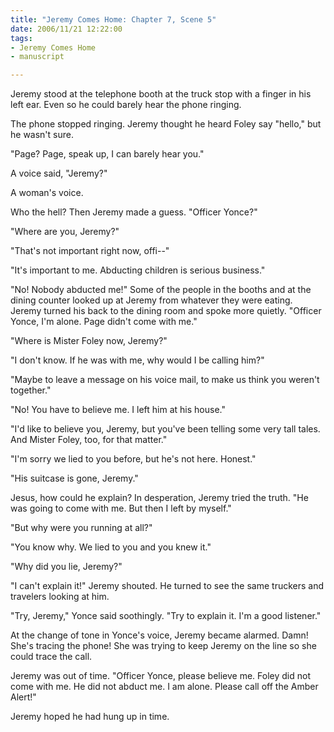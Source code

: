 ```yaml
--- 
title: "Jeremy Comes Home: Chapter 7, Scene 5"
date: 2006/11/21 12:22:00
tags: 
- Jeremy Comes Home
- manuscript

---
```


Jeremy stood at the telephone booth at the truck stop with a finger in his left ear.  Even so he could barely hear the phone ringing.

The phone stopped ringing.  Jeremy thought he heard Foley say "hello," but he wasn't sure.

"Page?  Page, speak up, I can barely hear you."

A voice said, "Jeremy?"

A woman's voice.

Who the hell?  Then Jeremy made a guess.  "Officer Yonce?"

"Where are you, Jeremy?"

"That's not important right now, offi--"

"It's important to me.  Abducting children is serious business."

"No!  Nobody abducted me!"  Some of the people in the booths and at the dining counter looked up at Jeremy from whatever they were eating.  Jeremy turned his back to the dining room and spoke more quietly.  "Officer Yonce, I'm alone.  Page didn't come with me."

"Where is Mister Foley now, Jeremy?"

"I don't know.  If he was with me, why would I be calling him?"

"Maybe to leave a message on his voice mail, to make us think you weren't together."

"No!  You have to believe me.  I left him at his house."

"I'd like to believe you, Jeremy, but you've been telling some very tall tales.  And Mister Foley, too, for that matter."

"I'm sorry we lied to you before, but he's not here.  Honest."

"His suitcase is gone, Jeremy."

Jesus, how could he explain?  In desperation, Jeremy tried the truth.  "He was going to come with me.  But then I left by myself."

"But why were you running at all?"

"You know why.  We lied to you and you knew it."

"Why did you lie, Jeremy?"

"I can't explain it!" Jeremy shouted.  He turned to see the same truckers and travelers looking at him.

"Try, Jeremy," Yonce said soothingly.  "Try to explain it.  I'm a good listener."

At the change of tone in Yonce's voice, Jeremy became alarmed.  Damn!  She's tracing the phone!  She was trying to keep Jeremy on the line so she could trace the call.

Jeremy was out of time.  "Officer Yonce, please believe me.  Foley did not come with me.  He did not abduct me.  I am alone.  Please call off the Amber Alert!"

Jeremy hoped he had hung up in time.

